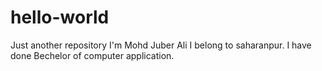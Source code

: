 # hello-world
Just another repository
I'm Mohd Juber Ali I belong to saharanpur.
I have done Bechelor of computer application.

